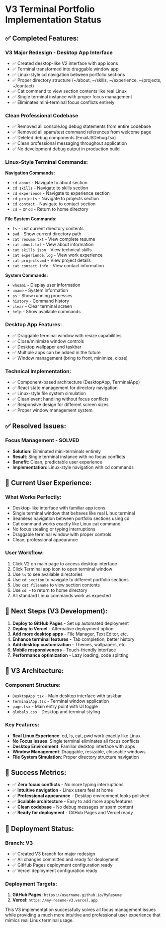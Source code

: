# V3 Terminal Portfolio Implementation Status

## ✅ **Completed Features:**

### **V3 Major Redesign - Desktop App Interface**
- ✅ Created desktop-like V2 interface with app icons
- ✅ Terminal transformed into draggable window app
- ✅ Linux-style cd navigation between portfolio sections
- ✅ Proper directory structure (~/about, ~/skills, ~/experience, ~/projects, ~/contact)
- ✅ Cat command to view section contents like real Linux
- ✅ Single terminal instance with proper focus management
- ✅ Eliminates mini-terminal focus conflicts entirely

### **Clean Professional Codebase**
- ✅ Removed all console.log debug statements from entire codebase
- ✅ Removed all spam/test command references from welcome page
- ✅ Deleted debug components (EmailJSDebug.tsx)
- ✅ Clean professional messaging throughout application
- ✅ No development debug output in production build

### **Linux-Style Terminal Commands:**

**Navigation Commands:**
- `cd about` - Navigate to about section
- `cd skills` - Navigate to skills section  
- `cd experience` - Navigate to experience section
- `cd projects` - Navigate to projects section
- `cd contact` - Navigate to contact section
- `cd ~` or `cd` - Return to home directory

**File System Commands:**
- `ls` - List current directory contents
- `pwd` - Show current directory path
- `cat resume.txt` - View complete resume
- `cat about.txt` - View about information
- `cat skills.json` - View technical skills
- `cat experience.log` - View work experience
- `cat projects.md` - View project details
- `cat contact.info` - View contact information

**System Commands:**

- `whoami` - Display user information
- `uname` - System information
- `ps` - Show running processes
- `history` - Command history
- `clear` - Clear terminal screen
- `help` - Show available commands

### **Desktop App Features:**
- ✅ Draggable terminal window with resize capabilities
- ✅ Close/minimize window controls
- ✅ Desktop wallpaper and taskbar
- ✅ Multiple apps can be added in the future
- ✅ Window management (bring to front, minimize, close)

### **Technical Implementation:**
- ✅ Component-based architecture (DesktopApp, TerminalApp)
- ✅ React state management for directory navigation
- ✅ Linux-style file system simulation
- ✅ Clean event handling without focus conflicts
- ✅ Responsive design for different screen sizes
- ✅ Proper window management system

## ✅ **Resolved Issues:**

### **Focus Management - SOLVED**
- **Solution**: Eliminated mini-terminals entirely
- **Result**: Single terminal instance with no focus conflicts
- **Benefit**: Clean, predictable user experience
- **Implementation**: Linux-style navigation with cd commands

## 🎯 **Current User Experience:**

### **What Works Perfectly:**
- Desktop-like interface with familiar app icons
- Single terminal window that behaves like real Linux terminal
- Seamless navigation between portfolio sections using cd
- Cat command works exactly like Linux cat command
- No focus stealing or typing interruptions
- Draggable terminal window with proper controls
- Clean, professional appearance

### **User Workflow:**
1. Click V2 on main page to access desktop interface
2. Click Terminal app icon to open terminal window
3. Use `ls` to see available directories
4. Use `cd section` to navigate to different portfolio sections
5. Use `cat filename` to view section contents
6. Use `cd ~` to return to home directory
7. All standard Linux commands work as expected

## 🚀 **Next Steps (V3 Development):**

1. **Deploy to GitHub Pages** - Set up automated deployment
2. **Deploy to Vercel** - Alternative deployment option
3. **Add more desktop apps** - File Manager, Text Editor, etc.
4. **Enhance terminal features** - Tab completion, better history
5. **Add desktop customization** - Themes, wallpapers, etc.
6. **Mobile responsiveness** - Touch-friendly interface
7. **Performance optimization** - Lazy loading, code splitting

## 📝 **V3 Architecture:**

### **Component Structure:**
- `DesktopApp.tsx` - Main desktop interface with taskbar
- `TerminalApp.tsx` - Terminal window application
- `page.tsx` - Main entry point with UI toggle
- `globals.css` - Desktop and terminal styling

### **Key Features:**
- **Real Linux Experience**: cd, ls, cat, pwd work exactly like Linux
- **No Focus Issues**: Single terminal eliminates all focus conflicts
- **Desktop Environment**: Familiar desktop interface with apps
- **Window Management**: Draggable, resizable, closeable windows
- **File System Simulation**: Proper directory structure navigation

## 🎉 **Success Metrics:**

- ✅ **Zero focus conflicts** - No more typing interruptions
- ✅ **Intuitive navigation** - Linux users feel at home
- ✅ **Professional appearance** - Desktop environment looks polished
- ✅ **Scalable architecture** - Easy to add more apps/features
- ✅ **Clean codebase** - No debug messages or spam content
- ✅ **Ready for deployment** - GitHub Pages and Vercel ready

## 🚀 **Deployment Status:**

### **Branch: V3**
- ✅ Created V3 branch for major redesign
- ✅ All changes committed and ready for deployment
- ✅ GitHub Pages deployment configuration ready
- ✅ Vercel deployment configuration ready

### **Deployment Targets:**
1. **GitHub Pages**: `https://username.github.io/MyResume`
2. **Vercel**: `https://my-resume-v3.vercel.app`

This V3 implementation successfully solves all focus management issues while providing a much more intuitive and professional user experience that mimics real Linux terminal usage.
